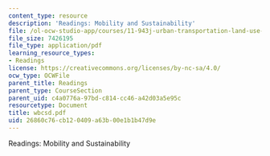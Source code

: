 ```yaml
---
content_type: resource
description: 'Readings: Mobility and Sustainability'
file: /ol-ocw-studio-app/courses/11-943j-urban-transportation-land-use-and-the-environment-spring-2002/26860c76cb120409a63b00e1b1b47d9e_wbcsd.pdf
file_size: 7426195
file_type: application/pdf
learning_resource_types:
- Readings
license: https://creativecommons.org/licenses/by-nc-sa/4.0/
ocw_type: OCWFile
parent_title: Readings
parent_type: CourseSection
parent_uid: c4a0776a-97bd-c814-cc46-a42d03a5e95c
resourcetype: Document
title: wbcsd.pdf
uid: 26860c76-cb12-0409-a63b-00e1b1b47d9e
---
```

Readings: Mobility and Sustainability